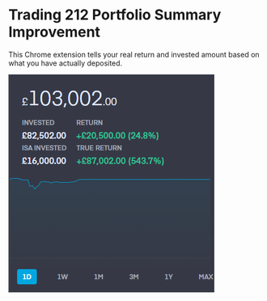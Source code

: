 # Trading 212 Portfolio Summary Improvement

This Chrome extension tells your real return and invested amount based on what you have actually deposited.

![example](https://github.com/chrisgrounds/t212-portfolio-summary-improvement/blob/main/t212-extension-example.png?raw=true)
